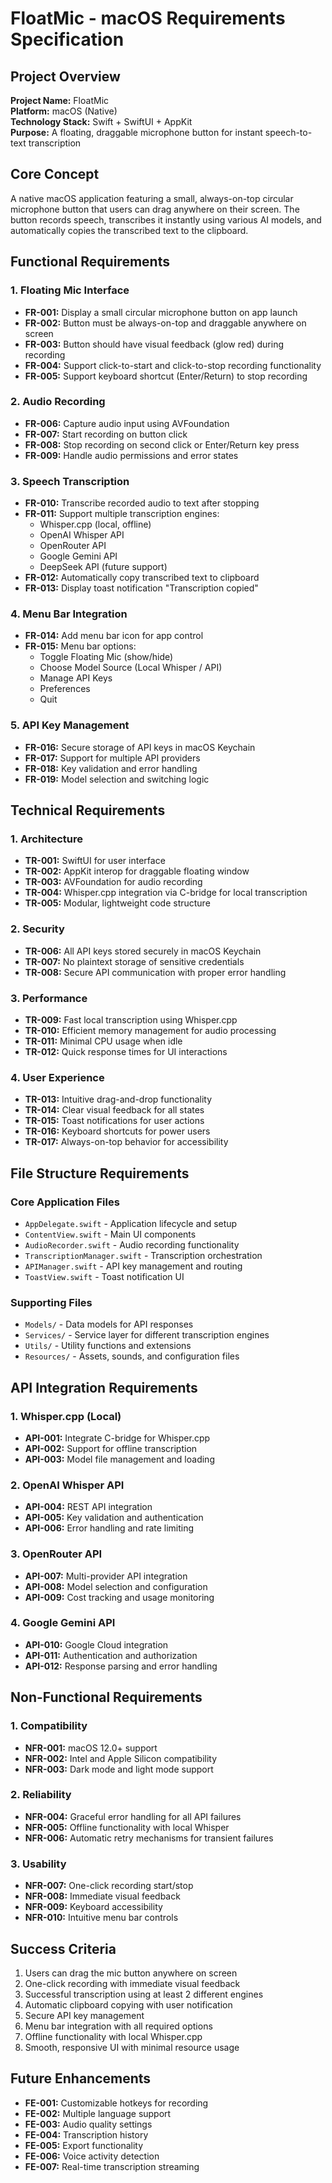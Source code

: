 # FloatMic - macOS Requirements Specification

## Project Overview
**Project Name:** FloatMic  
**Platform:** macOS (Native)  
**Technology Stack:** Swift + SwiftUI + AppKit  
**Purpose:** A floating, draggable microphone button for instant speech-to-text transcription

## Core Concept
A native macOS application featuring a small, always-on-top circular microphone button that users can drag anywhere on their screen. The button records speech, transcribes it instantly using various AI models, and automatically copies the transcribed text to the clipboard.

## Functional Requirements

### 1. Floating Mic Interface
- **FR-001:** Display a small circular microphone button on app launch
- **FR-002:** Button must be always-on-top and draggable anywhere on screen
- **FR-003:** Button should have visual feedback (glow red) during recording
- **FR-004:** Support click-to-start and click-to-stop recording functionality
- **FR-005:** Support keyboard shortcut (Enter/Return) to stop recording

### 2. Audio Recording
- **FR-006:** Capture audio input using AVFoundation
- **FR-007:** Start recording on button click
- **FR-008:** Stop recording on second click or Enter/Return key press
- **FR-009:** Handle audio permissions and error states

### 3. Speech Transcription
- **FR-010:** Transcribe recorded audio to text after stopping
- **FR-011:** Support multiple transcription engines:
  - Whisper.cpp (local, offline)
  - OpenAI Whisper API
  - OpenRouter API
  - Google Gemini API
  - DeepSeek API (future support)
- **FR-012:** Automatically copy transcribed text to clipboard
- **FR-013:** Display toast notification "Transcription copied"

### 4. Menu Bar Integration
- **FR-014:** Add menu bar icon for app control
- **FR-015:** Menu bar options:
  - Toggle Floating Mic (show/hide)
  - Choose Model Source (Local Whisper / API)
  - Manage API Keys
  - Preferences
  - Quit

### 5. API Key Management
- **FR-016:** Secure storage of API keys in macOS Keychain
- **FR-017:** Support for multiple API providers
- **FR-018:** Key validation and error handling
- **FR-019:** Model selection and switching logic

## Technical Requirements

### 1. Architecture
- **TR-001:** SwiftUI for user interface
- **TR-002:** AppKit interop for draggable floating window
- **TR-003:** AVFoundation for audio recording
- **TR-004:** Whisper.cpp integration via C-bridge for local transcription
- **TR-005:** Modular, lightweight code structure

### 2. Security
- **TR-006:** All API keys stored securely in macOS Keychain
- **TR-007:** No plaintext storage of sensitive credentials
- **TR-008:** Secure API communication with proper error handling

### 3. Performance
- **TR-009:** Fast local transcription using Whisper.cpp
- **TR-010:** Efficient memory management for audio processing
- **TR-011:** Minimal CPU usage when idle
- **TR-012:** Quick response times for UI interactions

### 4. User Experience
- **TR-013:** Intuitive drag-and-drop functionality
- **TR-014:** Clear visual feedback for all states
- **TR-015:** Toast notifications for user actions
- **TR-016:** Keyboard shortcuts for power users
- **TR-017:** Always-on-top behavior for accessibility

## File Structure Requirements

### Core Application Files
- `AppDelegate.swift` - Application lifecycle and setup
- `ContentView.swift` - Main UI components
- `AudioRecorder.swift` - Audio recording functionality
- `TranscriptionManager.swift` - Transcription orchestration
- `APIManager.swift` - API key management and routing
- `ToastView.swift` - Toast notification UI

### Supporting Files
- `Models/` - Data models for API responses
- `Services/` - Service layer for different transcription engines
- `Utils/` - Utility functions and extensions
- `Resources/` - Assets, sounds, and configuration files

## API Integration Requirements

### 1. Whisper.cpp (Local)
- **API-001:** Integrate C-bridge for Whisper.cpp
- **API-002:** Support for offline transcription
- **API-003:** Model file management and loading

### 2. OpenAI Whisper API
- **API-004:** REST API integration
- **API-005:** Key validation and authentication
- **API-006:** Error handling and rate limiting

### 3. OpenRouter API
- **API-007:** Multi-provider API integration
- **API-008:** Model selection and configuration
- **API-009:** Cost tracking and usage monitoring

### 4. Google Gemini API
- **API-010:** Google Cloud integration
- **API-011:** Authentication and authorization
- **API-012:** Response parsing and error handling

## Non-Functional Requirements

### 1. Compatibility
- **NFR-001:** macOS 12.0+ support
- **NFR-002:** Intel and Apple Silicon compatibility
- **NFR-003:** Dark mode and light mode support

### 2. Reliability
- **NFR-004:** Graceful error handling for all API failures
- **NFR-005:** Offline functionality with local Whisper
- **NFR-006:** Automatic retry mechanisms for transient failures

### 3. Usability
- **NFR-007:** One-click recording start/stop
- **NFR-008:** Immediate visual feedback
- **NFR-009:** Keyboard accessibility
- **NFR-010:** Intuitive menu bar controls

## Success Criteria
1. Users can drag the mic button anywhere on screen
2. One-click recording with immediate visual feedback
3. Successful transcription using at least 2 different engines
4. Automatic clipboard copying with user notification
5. Secure API key management
6. Menu bar integration with all required options
7. Offline functionality with local Whisper.cpp
8. Smooth, responsive UI with minimal resource usage

## Future Enhancements
- **FE-001:** Customizable hotkeys for recording
- **FE-002:** Multiple language support
- **FE-003:** Audio quality settings
- **FE-004:** Transcription history
- **FE-005:** Export functionality
- **FE-006:** Voice activity detection
- **FE-007:** Real-time transcription streaming
